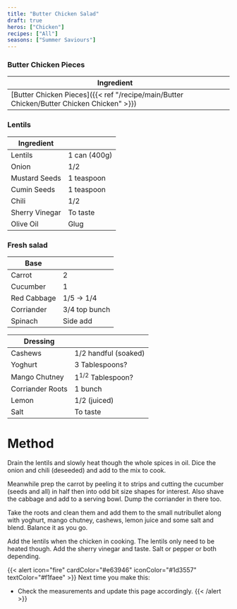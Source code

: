 ```yaml
---
title: "Butter Chicken Salad"
draft: true
heros: ["Chicken"]
recipes: ["All"]
seasons: ["Summer Saviours"]
---
```


### Butter Chicken Pieces
| Ingredient |  | 
| ----- | ----- |
| [Butter Chicken Pieces]({{< ref "/recipe/main/Butter Chicken/Butter Chicken Chicken" >}}) | |

### Lentils
| Ingredient |  | 
| ----- | ----- |
| Lentils | 1 can (400g) |
| Onion | 1/2 |
| Mustard Seeds | 1 teaspoon |
| Cumin Seeds | 1 teaspoon |
| Chili | 1/2 |
| Sherry Vinegar | To taste |
| Olive Oil | Glug |

### Fresh salad 
| Base |  | 
| ----- | ----- |
| Carrot | 2 |
| Cucumber | 1 |
| Red Cabbage | 1/5 -> 1/4 |
| Corriander | 3/4 top bunch |
| Spinach | Side add |

| Dressing |  | 
| ----- | ----- |
| Cashews | 1/2 handful (soaked) |
| Yoghurt | 3 Tablespoons? |
| Mango Chutney | 1<sup>1/2</sup>  Tablespoon? |
| Corriander Roots | 1 bunch |
| Lemon | 1/2 (juiced) |
| Salt | To taste |

# Method

Drain the lentils and slowly heat though the whole spices in oil. Dice the onion and chili (deseeded) and add to the mix to cook.

Meanwhile prep the carrot by peeling it to strips and cutting the cucumber (seeds and all) in half then into odd bit size shapes for interest. Also shave the cabbage and add to a serving bowl. Dump the corriander in there too.

Take the roots and clean them and add them to the small nutribullet along with yoghurt, mango chutney, cashews, lemon juice and some salt and blend. Balance it as you go.

Add the lentils when the chicken in cooking. The lentils only need to be heated though. Add the sherry vinegar and taste. Salt or pepper or both depending.

{{< alert icon="fire" cardColor="#e63946" iconColor="#1d3557" textColor="#f1faee" >}}
Next time you make this:<br>
- Check the measurements and update this page accordingly.
{{< /alert >}}
